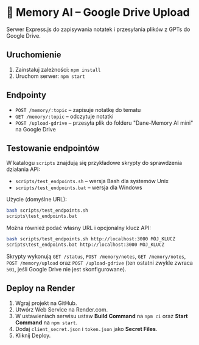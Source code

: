 
# 🧠 Memory AI – Google Drive Upload

Serwer Express.js do zapisywania notatek i przesyłania plików z GPTs do Google Drive.

## Uruchomienie

1. Zainstaluj zależności: `npm install`
2. Uruchom serwer: `npm start`

## Endpointy

- `POST /memory/:topic` – zapisuje notatkę do tematu
- `GET /memory/:topic` – odczytuje notatki
- `POST /upload-gdrive` – przesyła plik do folderu "Dane-Memory AI mini" na Google Drive

## Testowanie endpointów

W katalogu `scripts` znajdują się przykładowe skrypty do sprawdzenia działania API:

- `scripts/test_endpoints.sh` – wersja Bash dla systemów Unix
- `scripts/test_endpoints.bat` – wersja dla Windows

Użycie (domyślne URL):

```bash
bash scripts/test_endpoints.sh
scripts\test_endpoints.bat
```

Można również podać własny URL i opcjonalny klucz API:

```bash
bash scripts/test_endpoints.sh http://localhost:3000 MÓJ_KLUCZ
scripts\test_endpoints.bat http://localhost:3000 MÓJ_KLUCZ
```

Skrypty wykonują `GET /status`, `POST /memory/notes`, `GET /memory/notes`, `POST /memory/upload` oraz `POST /upload-gdrive` (ten ostatni zwykle zwraca `501`, jeśli Google Drive nie jest skonfigurowane).

## Deploy na Render

1. Wgraj projekt na GitHub.
2. Utwórz Web Service na Render.com.
3. W ustawieniach serwisu ustaw **Build Command** na `npm ci` oraz **Start Command** na `npm start`.
4. Dodaj `client_secret.json` i `token.json` jako **Secret Files**.
5. Kliknij Deploy.

